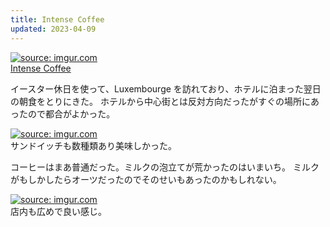 ```yaml
---
title: Intense Coffee
updated: 2023-04-09
---
```


<a href="https://imgur.com/7dSvRGz"><img src="https://i.imgur.com/7dSvRGz.jpg" title="source: imgur.com" /></a>  
[Intense Coffee](https://www.intensecoffee.lu/)

イースター休日を使って、Luxembourge を訪れており、ホテルに泊まった翌日の朝食をとりにきた。
ホテルから中心街とは反対方向だったがすぐの場所にあったので都合がよかった。

<a href="https://imgur.com/V7RUl4W"><img src="https://i.imgur.com/V7RUl4W.png" title="source: imgur.com" /></a>  
サンドイッチも数種類あり美味しかった。

コーヒーはまあ普通だった。ミルクの泡立てが荒かったのはいまいち。
ミルクがもしかしたらオーツだったのでそのせいもあったのかもしれない。

<a href="https://imgur.com/0GZ64sD"><img src="https://i.imgur.com/0GZ64sD.png" title="source: imgur.com" /></a>  
店内も広めで良い感じ。


